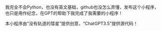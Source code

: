 我完全不会Python，也没有英文基础，github也没怎么弄懂，发布这个小程序，也只是用作纪念，在GPT的帮助下我完成了我需要的小程序！



本小程序由“没有轨道的彗星”提供创意，“ChatGPT3.5”提供源代码！
